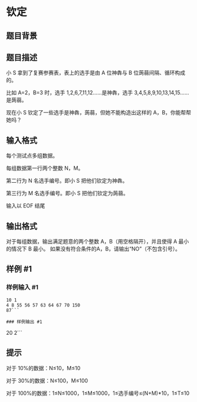 # 钦定

## 题目背景



## 题目描述

小 S 拿到了复赛参赛表，表上的选手是由 A 位神犇与 B 位蒟蒻间隔、循环构成的。

比如 A=2，B=3 时，选手 1,2,6,7,11,12……是神犇，选手 3,4,5,8,9,10,13,14,15……是蒟蒻。

现在小 S 钦定了一些选手是神犇，蒟蒻，但她不能构造出这样的 A，B，你能帮帮她吗？


## 输入格式

每个测试点多组数据。

每组数据第一行两个整数 N，M。

第二行为 N 名选手编号。即小 S 把他们钦定为神犇。

第三行为 M 名选手编号。即小 S 把他们钦定为蒟蒻。

输入以 EOF 结尾


## 输出格式

对于每组数据，输出满足题意的两个整数 A，B（用空格隔开），并且使得 A 最小的情况下 B 最小。 如果没有符合条件的A，B，请输出“NO”（不包含引号）。


## 样例 #1

### 样例输入 #1
```
10 1
4 8 55 56 57 63 64 67 70 150
87```

### 样例输出 #1

```
20 2```

## 提示

对于 10%的数据：N≤10，M≤10

对于 30%的数据：N≤100，M≤100

对于 100%的数据：1≤N≤1000，1≤M≤1000，1≤选手编号≤(N+M)\*10，1≤T≤10

